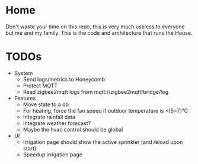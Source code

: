 # Home
Don't waste your time on this repo, this is very much useless to everyone but me and my family. This is the code and architecture that runs the House.

# TODOs
* System
  * Send logs/metrics to Honeycomb
  * Protect MQTT
  * Read zigbee2mqtt logs from mqtt://zigbee2mqtt/bridge/log
* Features
  * Move state to a db
  * For heating, force the fan speed if outdoor temperature is <[5~7]°C
  * Integrate rainfall data
  * Integrate weather forecast?
  * Maybe the hvac control should be global
* UI
  * Irrigation page should show the active sprinkler (and reload upon start)
  * Speedup irrigation page
